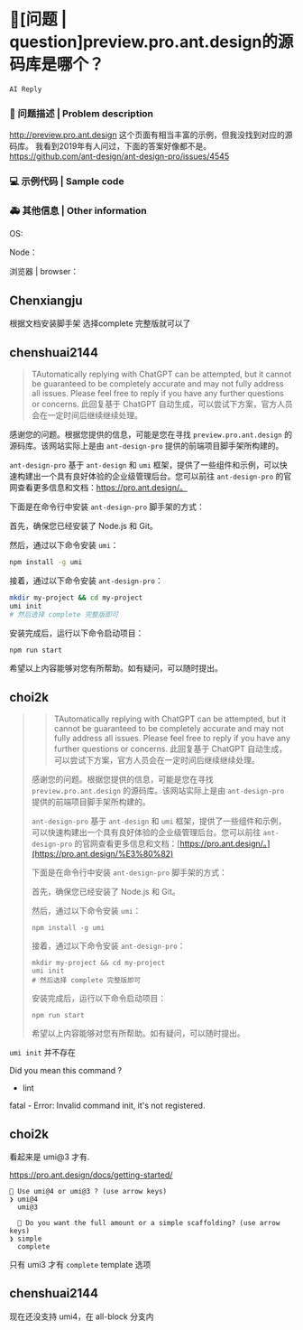 # 🧐[问题 | question]preview.pro.ant.design的源码库是哪个？

`AI Reply`

### 🧐 问题描述 | Problem description

http://preview.pro.ant.design 这个页面有相当丰富的示例，但我没找到对应的源码库。
我看到2019年有人问过，下面的答案好像都不是。
https://github.com/ant-design/ant-design-pro/issues/4545

<!--
详细地描述问题，让大家都能理解
Describe the problem in detail so that everyone can understand it
-->

### 💻 示例代码 | Sample code

<!--
一个最小可重现的代码，让开发者可以快速的定位问题
A minimal reproducible code that allows developers to quickly locate problems
-->

### 🚑 其他信息 | Other information

<!--
如截图等其他信息可以贴在这里
Other information such as screenshots can be posted here
-->

OS:

Node：

浏览器 | browser：

## Chenxiangju

根据文档安装脚手架 选择complete 完整版就可以了

## chenshuai2144

> TAutomatically replying with ChatGPT can be attempted, but it cannot be guaranteed to be completely accurate and may not fully address all issues. Please feel free to reply if you have any further questions or concerns.
> 此回复基于 ChatGPT 自动生成，可以尝试下方案，官方人员会在一定时间后继续继续处理。

感谢您的问题。根据您提供的信息，可能是您在寻找 `preview.pro.ant.design` 的源码库。该网站实际上是由 `ant-design-pro` 提供的前端项目脚手架所构建的。

`ant-design-pro` 基于 `ant-design` 和 `umi` 框架，提供了一些组件和示例，可以快速构建出一个具有良好体验的企业级管理后台。您可以前往 `ant-design-pro` 的官网查看更多信息和文档：https://pro.ant.design/。

下面是在命令行中安装 `ant-design-pro` 脚手架的方式：

首先，确保您已经安装了 Node.js 和 Git。

然后，通过以下命令安装 `umi`：

```bash
npm install -g umi
```

接着，通过以下命令安装 `ant-design-pro`：

```bash
mkdir my-project && cd my-project
umi init
# 然后选择 complete 完整版即可
```

安装完成后，运行以下命令启动项目：

```bash
npm run start
```

希望以上内容能够对您有所帮助。如有疑问，可以随时提出。

## choi2k

> > TAutomatically replying with ChatGPT can be attempted, but it cannot be guaranteed to be completely accurate and may not fully address all issues. Please feel free to reply if you have any further questions or concerns.
> > 此回复基于 ChatGPT 自动生成，可以尝试下方案，官方人员会在一定时间后继续继续处理。
>
> 感谢您的问题。根据您提供的信息，可能是您在寻找 `preview.pro.ant.design` 的源码库。该网站实际上是由 `ant-design-pro` 提供的前端项目脚手架所构建的。
>
> `ant-design-pro` 基于 `ant-design` 和 `umi` 框架，提供了一些组件和示例，可以快速构建出一个具有良好体验的企业级管理后台。您可以前往 `ant-design-pro` 的官网查看更多信息和文档：[https://pro.ant.design/。](https://pro.ant.design/%E3%80%82)
>
> 下面是在命令行中安装 `ant-design-pro` 脚手架的方式：
>
> 首先，确保您已经安装了 Node.js 和 Git。
>
> 然后，通过以下命令安装 `umi`：
>
> ```shell
> npm install -g umi
> ```
>
> 接着，通过以下命令安装 `ant-design-pro`：
>
> ```shell
> mkdir my-project && cd my-project
> umi init
> # 然后选择 complete 完整版即可
> ```
>
> 安装完成后，运行以下命令启动项目：
>
> ```shell
> npm run start
> ```
>
> 希望以上内容能够对您有所帮助。如有疑问，可以随时提出。

`umi init` 并不存在

Did you mean this command ?

- lint

fatal - Error: Invalid command init, it's not registered.

## choi2k

看起来是 umi@3 才有.

https://pro.ant.design/docs/getting-started/

```
🐂 Use umi@4 or umi@3 ? (use arrow keys)
❯ umi@4
  umi@3

  🚀 Do you want the full amount or a simple scaffolding? (use arrow keys)
❯ simple
  complete

```

只有 umi3 才有 `complete` template 选项

## chenshuai2144

现在还没支持 umi4，在 all-block 分支内
